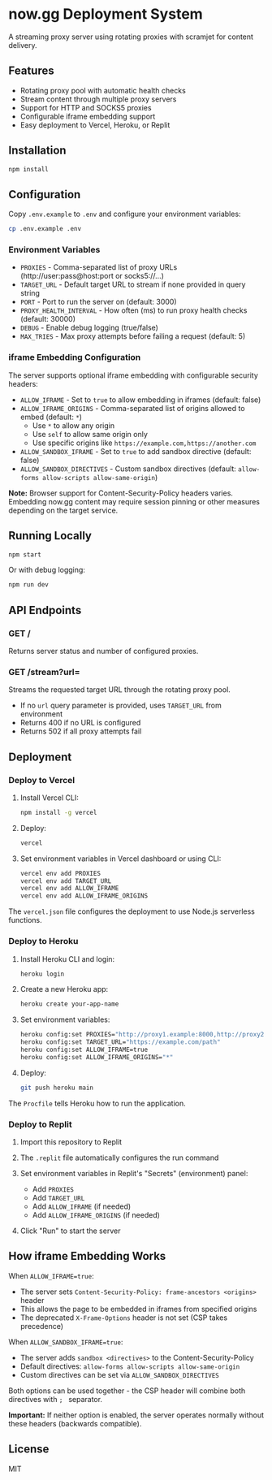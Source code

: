 # now.gg Deployment System

A streaming proxy server using rotating proxies with scramjet for content delivery.

## Features

- Rotating proxy pool with automatic health checks
- Stream content through multiple proxy servers
- Support for HTTP and SOCKS5 proxies
- Configurable iframe embedding support
- Easy deployment to Vercel, Heroku, or Replit

## Installation

```bash
npm install
```

## Configuration

Copy `.env.example` to `.env` and configure your environment variables:

```bash
cp .env.example .env
```

### Environment Variables

- `PROXIES` - Comma-separated list of proxy URLs (http://user:pass@host:port or socks5://...)
- `TARGET_URL` - Default target URL to stream if none provided in query string
- `PORT` - Port to run the server on (default: 3000)
- `PROXY_HEALTH_INTERVAL` - How often (ms) to run proxy health checks (default: 30000)
- `DEBUG` - Enable debug logging (true/false)
- `MAX_TRIES` - Max proxy attempts before failing a request (default: 5)

### iframe Embedding Configuration

The server supports optional iframe embedding with configurable security headers:

- `ALLOW_IFRAME` - Set to `true` to allow embedding in iframes (default: false)
- `ALLOW_IFRAME_ORIGINS` - Comma-separated list of origins allowed to embed (default: `*`)
  - Use `*` to allow any origin
  - Use `self` to allow same origin only
  - Use specific origins like `https://example.com,https://another.com`
- `ALLOW_SANDBOX_IFRAME` - Set to `true` to add sandbox directive (default: false)
- `ALLOW_SANDBOX_DIRECTIVES` - Custom sandbox directives (default: `allow-forms allow-scripts allow-same-origin`)

**Note:** Browser support for Content-Security-Policy headers varies. Embedding now.gg content may require session pinning or other measures depending on the target service.

## Running Locally

```bash
npm start
```

Or with debug logging:

```bash
npm run dev
```

## API Endpoints

### GET /

Returns server status and number of configured proxies.

### GET /stream?url=<target>

Streams the requested target URL through the rotating proxy pool.

- If no `url` query parameter is provided, uses `TARGET_URL` from environment
- Returns 400 if no URL is configured
- Returns 502 if all proxy attempts fail

## Deployment

### Deploy to Vercel

1. Install Vercel CLI:
   ```bash
   npm install -g vercel
   ```

2. Deploy:
   ```bash
   vercel
   ```

3. Set environment variables in Vercel dashboard or using CLI:
   ```bash
   vercel env add PROXIES
   vercel env add TARGET_URL
   vercel env add ALLOW_IFRAME
   vercel env add ALLOW_IFRAME_ORIGINS
   ```

The `vercel.json` file configures the deployment to use Node.js serverless functions.

### Deploy to Heroku

1. Install Heroku CLI and login:
   ```bash
   heroku login
   ```

2. Create a new Heroku app:
   ```bash
   heroku create your-app-name
   ```

3. Set environment variables:
   ```bash
   heroku config:set PROXIES="http://proxy1.example:8000,http://proxy2.example:8000"
   heroku config:set TARGET_URL="https://example.com/path"
   heroku config:set ALLOW_IFRAME=true
   heroku config:set ALLOW_IFRAME_ORIGINS="*"
   ```

4. Deploy:
   ```bash
   git push heroku main
   ```

The `Procfile` tells Heroku how to run the application.

### Deploy to Replit

1. Import this repository to Replit
2. The `.replit` file automatically configures the run command
3. Set environment variables in Replit's "Secrets" (environment) panel:
   - Add `PROXIES`
   - Add `TARGET_URL`
   - Add `ALLOW_IFRAME` (if needed)
   - Add `ALLOW_IFRAME_ORIGINS` (if needed)

4. Click "Run" to start the server

## How iframe Embedding Works

When `ALLOW_IFRAME=true`:
- The server sets `Content-Security-Policy: frame-ancestors <origins>` header
- This allows the page to be embedded in iframes from specified origins
- The deprecated `X-Frame-Options` header is not set (CSP takes precedence)

When `ALLOW_SANDBOX_IFRAME=true`:
- The server adds `sandbox <directives>` to the Content-Security-Policy
- Default directives: `allow-forms allow-scripts allow-same-origin`
- Custom directives can be set via `ALLOW_SANDBOX_DIRECTIVES`

Both options can be used together - the CSP header will combine both directives with `; ` separator.

**Important:** If neither option is enabled, the server operates normally without these headers (backwards compatible).

## License

MIT
